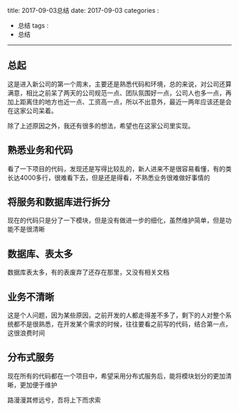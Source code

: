 title: 2017-09-03总结
date: 2017-09-03
categories : 
  - 总结
tags : 
  - 总结
---

## 总起

这是进入新公司的第一个周末，主要还是熟悉代码和环境，总的来说，对公司还算满意，相比之前呆了两天的公司规范一点、团队氛围好一点，公司人也多一点，再加上距离住的地方也近一点、工资高一点，所以不出意外，最近一两年应该还是会在这家公司呆着。

除了上述原因之外，我还有很多的想法，希望也在这家公司里实现。



## 熟悉业务和代码
看了一下项目的代码，发现还是写得比较乱的，新人进来不是很容易看懂，有的类长达4000多行，很难看下去，但是还是得看，不熟悉业务很难做好事情的

## 将服务和数据库进行拆分
现在的代码只是分了一下模块，但是没有做进一步的细化，虽然维护简单，但是功能不是很清晰

## 数据库、表太多
数据库表太多，有的表废弃了还存在那里，又没有相关文档

## 业务不清晰
这是个人问题，因为某些原因，之前开发的人都走得差不多了，剩下的人对整个系统都不是很熟悉，在开发某个需求的时候，往往要看之前写的代码，结合第一点，这很浪费时间

## 分布式服务
现在所有的代码都在一个项目中，希望采用分布式服务后，能将模块划分的更加清晰，更加便于维护


路漫漫其修远兮，吾将上下而求索


